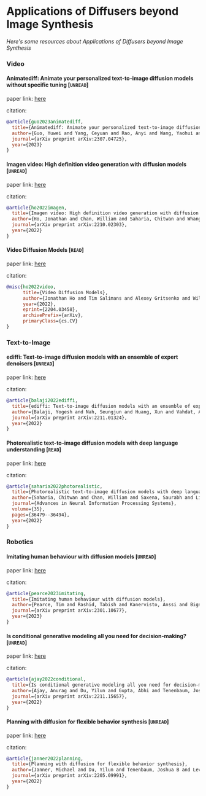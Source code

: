 # Applications of Diffusers beyond Image Synthesis
*Here's some resources about Applications of Diffusers beyond Image Synthesis*


### Video


#### Animatediff: Animate your personalized text-to-image diffusion models without specific tuning [`UNREAD`]

paper link: [here](https://arxiv.org/pdf/2307.04725.pdf?trk=public_post_comment-text)

citation: 
```bibtex
@article{guo2023animatediff,
  title={Animatediff: Animate your personalized text-to-image diffusion models without specific tuning},
  author={Guo, Yuwei and Yang, Ceyuan and Rao, Anyi and Wang, Yaohui and Qiao, Yu and Lin, Dahua and Dai, Bo},
  journal={arXiv preprint arXiv:2307.04725},
  year={2023}
}
```



#### Imagen video: High definition video generation with diffusion models [`UNREAD`]

paper link: [here](https://arxiv.org/pdf/2210.02303)

citation: 
```bibtex
@article{ho2022imagen,
  title={Imagen video: High definition video generation with diffusion models},
  author={Ho, Jonathan and Chan, William and Saharia, Chitwan and Whang, Jay and Gao, Ruiqi and Gritsenko, Alexey and Kingma, Diederik P and Poole, Ben and Norouzi, Mohammad and Fleet, David J and others},
  journal={arXiv preprint arXiv:2210.02303},
  year={2022}
}
```


#### Video Diffusion Models [`READ`]

paper link: [here](https://arxiv.org/pdf/2204.03458.pdf)

citation: 
```bibtex
@misc{ho2022video,
      title={Video Diffusion Models}, 
      author={Jonathan Ho and Tim Salimans and Alexey Gritsenko and William Chan and Mohammad Norouzi and David J. Fleet},
      year={2022},
      eprint={2204.03458},
      archivePrefix={arXiv},
      primaryClass={cs.CV}
}
```


### Text-to-Image


#### ediffi: Text-to-image diffusion models with an ensemble of expert denoisers [`UNREAD`]

paper link: [here](https://arxiv.org/pdf/2211.01324.pdf%3C/p%3E)

citation: 
```bibtex
@article{balaji2022ediffi,
  title={ediffi: Text-to-image diffusion models with an ensemble of expert denoisers},
  author={Balaji, Yogesh and Nah, Seungjun and Huang, Xun and Vahdat, Arash and Song, Jiaming and Kreis, Karsten and Aittala, Miika and Aila, Timo and Laine, Samuli and Catanzaro, Bryan and others},
  journal={arXiv preprint arXiv:2211.01324},
  year={2022}
}
```
    

#### Photorealistic text-to-image diffusion models with deep language understanding [`READ`]

paper link: [here](https://proceedings.neurips.cc/paper_files/paper/2022/file/ec795aeadae0b7d230fa35cbaf04c041-Paper-Conference.pdf)

citation: 
```bibtex
@article{saharia2022photorealistic,
  title={Photorealistic text-to-image diffusion models with deep language understanding},
  author={Saharia, Chitwan and Chan, William and Saxena, Saurabh and Li, Lala and Whang, Jay and Denton, Emily L and Ghasemipour, Kamyar and Gontijo Lopes, Raphael and Karagol Ayan, Burcu and Salimans, Tim and others},
  journal={Advances in Neural Information Processing Systems},
  volume={35},
  pages={36479--36494},
  year={2022}
}
```


### Robotics

#### Imitating human behaviour with diffusion models [`UNREAD`]

paper link: [here](https://arxiv.org/pdf/2301.10677)

citation: 
```bibtex
@article{pearce2023imitating,
  title={Imitating human behaviour with diffusion models},
  author={Pearce, Tim and Rashid, Tabish and Kanervisto, Anssi and Bignell, Dave and Sun, Mingfei and Georgescu, Raluca and Macua, Sergio Valcarcel and Tan, Shan Zheng and Momennejad, Ida and Hofmann, Katja and others},
  journal={arXiv preprint arXiv:2301.10677},
  year={2023}
}
```
    

#### Is conditional generative modeling all you need for decision-making? [`UNREAD`]

paper link: [here](https://arxiv.org/pdf/2211.15657)

citation: 
```bibtex
@article{ajay2022conditional,
  title={Is conditional generative modeling all you need for decision-making?},
  author={Ajay, Anurag and Du, Yilun and Gupta, Abhi and Tenenbaum, Joshua and Jaakkola, Tommi and Agrawal, Pulkit},
  journal={arXiv preprint arXiv:2211.15657},
  year={2022}
}
```
    

#### Planning with diffusion for flexible behavior synthesis [`UNREAD`]

paper link: [here](https://arxiv.org/pdf/2205.09991)

citation: 
```bibtex
@article{janner2022planning,
  title={Planning with diffusion for flexible behavior synthesis},
  author={Janner, Michael and Du, Yilun and Tenenbaum, Joshua B and Levine, Sergey},
  journal={arXiv preprint arXiv:2205.09991},
  year={2022}
}
```
    
    
    
    